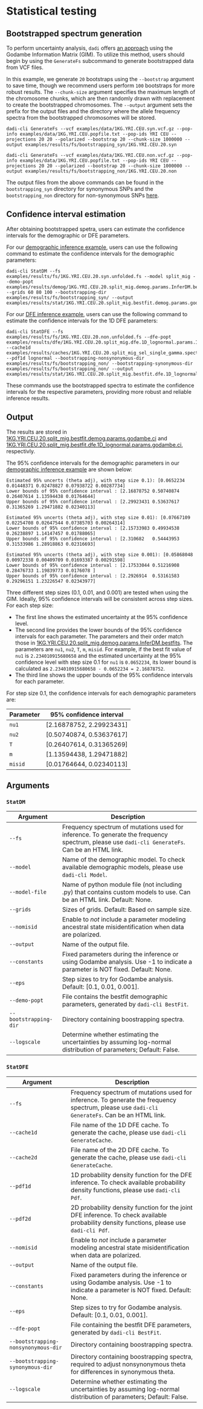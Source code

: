 # Statistical testing

## Bootstrapped spectrum generation

To perform uncertainty analysis, `dadi` offers [an approach](https://dadi.readthedocs.io/en/latest/user-guide/uncertainty-analysis/) using the Godambe Information Matrix (GIM). To utilize this method, users should begin by using the `GenerateFs` subcommand to generate bootstrapped data from VCF files.

In this example, we generate `20` bootstraps using the `--bootstrap` argument to save time, though we recommend users perform `100` bootstraps for more robust results. The `--chunk-size` argument specifies the maximum length of the chromosome chunks, which are then randomly drawn with replacement to create the bootstrapped chromosomes. The `--output` argument sets the prefix for the output files and the directory where the allele frequency spectra from the bootstrapped chromosomes will be stored.

```
dadi-cli GenerateFs --vcf examples/data/1KG.YRI.CEU.syn.vcf.gz --pop-info examples/data/1KG.YRI.CEU.popfile.txt --pop-ids YRI CEU --projections 20 20 --polarized --bootstrap 20 --chunk-size 1000000 --output examples/results/fs/bootstrapping_syn/1KG.YRI.CEU.20.syn

dadi-cli GenerateFs --vcf examples/data/1KG.YRI.CEU.non.vcf.gz --pop-info examples/data/1KG.YRI.CEU.popfile.txt --pop-ids YRI CEU --projections 20 20 --polarized --bootstrap 20 --chunk-size 1000000 --output examples/results/fs/bootstrapping_non/1KG.YRI.CEU.20.non
```

The output files from the above commands can be found in the `bootstrapping_syn` directory for synonymous SNPs and the `bootstrapping_non` directory for non-synonymous SNPs [here](https://github.com/xin-huang/dadi-cli/tree/revision/examples/results/fs). 

## Confidence interval estimation

After obtaining bootstrapped spetra, users can estimate the confidence intervals for the demographic or DFE parameters.

For our [demographic inference example](https://dadi-cli.readthedocs.io/en/revision/userguide/demog/), users can use the following command to estimate the confidence intervals for the demographic parameters:

```         
dadi-cli StatDM --fs examples/results/fs/1KG.YRI.CEU.20.syn.unfolded.fs --model split_mig --demo-popt examples/results/demog/1KG.YRI.CEU.20.split_mig.demog.params.InferDM.bestfits --grids 60 80 100 --bootstrapping-dir examples/results/fs/bootstrapping_syn/ --output examples/results/stat/1KG.YRI.CEU.20.split_mig.bestfit.demog.params.godambe.ci
```

For our [DFE inference example](https://dadi-cli.readthedocs.io/en/revision/userguide/dfe/), users can use the following command to estimate the confidence intervals for the 1D DFE parameters:

```         
dadi-cli StatDFE --fs examples/results/fs/1KG.YRI.CEU.20.non.unfolded.fs --dfe-popt examples/results/dfe/1KG.YRI.CEU.20.split_mig.dfe.1D_lognormal.params.InferDFE.bestfits --cache1d examples/results/caches/1KG.YRI.CEU.20.split_mig_sel_single_gamma.spectra.bpkl --pdf1d lognormal --bootstrapping-nonsynonymous-dir examples/results/fs/bootstrapping_non/ --bootstrapping-synonymous-dir examples/results/fs/bootstrapping_non/ --output examples/results/stat/1KG.YRI.CEU.20.split_mig.bestfit.dfe.1D_lognormal.params.godambe.ci
```

These commands use the bootstrapped spectra to estimate the confidence intervals for the respective parameters, providing more robust and reliable inference results.

## Output

The results are stored in [1KG.YRI.CEU.20.split_mig.bestfit.demog.params.godambe.ci](https://github.com/xin-huang/dadi-cli/blob/revision/examples/results/stat/1KG.YRI.CEU.20.split_mig.bestfit.demog.params.godambe.ci) and [1KG.YRI.CEU.20.split_mig.bestfit.dfe.1D_lognormal.params.godambe.ci](https://github.com/xin-huang/dadi-cli/blob/revision/examples/results/stat/1KG.YRI.CEU.20.split_mig.bestfit.dfe.1D_lognormal.params.godambe.ci), respectivly.

The 95% confidence intervals for the demographic parameters in our [demographic inference example](https://dadi-cli.readthedocs.io/en/revision/userguide/demog/) are shown below: 

```
Estimated 95% uncerts (theta adj), with step size 0.1): [0.0652234  0.01448371 0.02478827 0.07938722 0.00287734]
Lower bounds of 95% confidence interval : [2.16878752 0.50740874 0.26407614 1.13594438 0.01764644]
Upper bounds of 95% confidence interval : [2.29923431 0.53637617 0.31365269 1.29471882 0.02340113]

Estimated 95% uncerts (theta adj), with step size 0.01): [0.07667109 0.02254708 0.02647544 0.07385703 0.00264314]
Lower bounds of 95% confidence interval : [2.15733983 0.49934538 0.26238897 1.14147457 0.01788065]
Upper bounds of 95% confidence interval : [2.310682   0.54443953 0.31533986 1.28918863 0.02316693]

Estimated 95% uncerts (theta adj), with step size 0.001): [0.05868048 0.00972338 0.00409709 0.01693387 0.00291598]
Lower bounds of 95% confidence interval : [2.17533044 0.51216908 0.28476733 1.19839773 0.0176078 ]
Upper bounds of 95% confidence interval : [2.2926914  0.53161583 0.29296151 1.23226547 0.02343977]
```

Three different step sizes (0.1, 0.01, and 0.001) are tested when using the GIM. Ideally, 95% confidence intervals will be consistent across step sizes. For each step size:

- The first line shows the estimated uncertainty at the 95% confidence level.
- The second line provides the lower bounds of the 95% confidence intervals for each parameter. The parameters and their order match those in [1KG.YRI.CEU.20.split_mig.demog.params.InferDM.bestfits](examples/results/demog/1KG.YRI.CEU.20.split_mig.demog.params.InferDM.bestfits). The parameters are `nu1`, `nu2`, `T`, `m`, `misid`. For example, if the best fit value of `nu1` is `2.234010915680658` and the estimated uncertainty at the 95% confidence level with step size 0.1 for `nu1` is `0.0652234`, its lower bound is calculated as `2.234010915680658 - 0.0652234 = 2.16878752`.
- The third line shows the upper bounds of the 95% confidence intervals for each parameter.

For step size 0.1, the confidence intervals for each demographic parameters are:

| Parameter | 95% confidence interval |
| - | - |
| `nu1` | [2.16878752, 2.29923431] |
| `nu2` | [0.50740874, 0.53637617] |
| `T` | [0.26407614, 0.31365269] |
| `m` | [1.13594438, 1.29471882] |
| `misid` | [0.01764644, 0.02340113] |

## Arguments

### `StatDM`

| Argument | Description |
| - | - |
| `--fs` | Frequency spectrum of mutations used for inference. To generate the frequency spectrum, please use `dadi-cli GenerateFs`. Can be an HTML link. |
| `--model` | Name of the demographic model. To check available demographic models, please use `dadi-cli Model`. |
| `--model-file` | Name of python module file (not including .py) that contains custom models to use. Can be an HTML link. Default: None. |
| `--grids` | Sizes of grids. Default: Based on sample size. |
| `--nomisid` | Enable to *not* include a parameter modeling ancestral state misidentification when data are polarized. |
| `--output` | Name of the output file. |
| `--constants` | Fixed parameters during the inference or using Godambe analysis. Use -1 to indicate a parameter is NOT fixed. Default: None. |
| `--eps` | Step sizes to try for Godambe analysis. Default: [0.1, 0.01, 0.001]. |
| `--demo-popt` | File contains the bestfit demographic parameters, generated by `dadi-cli BestFit`. |
| `--bootstrapping-dir` | Directory containing boostrapping spectra. |
| `--logscale` | Determine whether estimating the uncertainties by assuming log-normal distribution of parameters; Default: False. |

### `StatDFE`

| Argument | Description |
| - | - |
| `--fs` | Frequency spectrum of mutations used for inference. To generate the frequency spectrum, please use `dadi-cli GenerateFs`. Can be an HTML link. |
| `--cache1d` | File name of the 1D DFE cache. To generate the cache, please use `dadi-cli GenerateCache`. |
| `--cache2d` | File name of the 2D DFE cache. To generate the cache, please use `dadi-cli GenerateCache`. |
| `--pdf1d` | 1D probability density function for the DFE inference. To check available probability density functions, please use `dadi-cli Pdf`. |
| `--pdf2d` | 2D probability density function for the joint DFE inference. To check available probability density functions, please use `dadi-cli Pdf`. |
| `--nomisid` | Enable to *not* include a parameter modeling ancestral state misidentification when data are polarized. |
| `--output` | Name of the output file. |
| `--constants` | Fixed parameters during the inference or using Godambe analysis. Use -1 to indicate a parameter is NOT fixed. Default: None. |
| `--eps` | Step sizes to try for Godambe analysis. Default: [0.1, 0.01, 0.001]. |
| `--dfe-popt` | File containing the bestfit DFE parameters, generated by `dadi-cli BestFit`. |
| `--bootstrapping-nonsynonymous-dir` | Directory containing boostrapping spectra. |
| `--bootstrapping-synonymous-dir` | Directory containing boostrapping spectra, required to adjust nonsynonymous theta for differences in synonymous theta. |
| `--logscale` | Determine whether estimating the uncertainties by assuming log-normal distribution of parameters; Default: False. |

